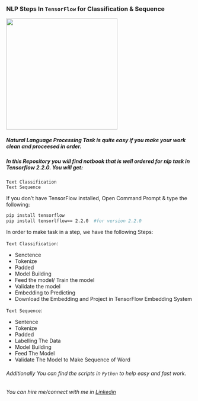 ### NLP Steps In ```TensorFlow``` for ****Classification & Sequence****


<p>
 <img src = 'https://i0.wp.com/aliz.ai/wp-content/uploads/2019/05/Natural-Language-Processing-03-1.png?fit=3042%2C1521&ssl=1', height= 300>
</p>

##### Natural Language Processing Task is quite easy if you make your work clean and proceesed in order.

##### In this Repository you will find notbook that is well ordered for nlp task in Tensorflow 2.2.0. You will get:

``` 
Text Classification 
Text Sequence
```

If you don’t have TensorFlow installed, Open Command Prompt & type the following:
```bash
pip install tensorflow
pip install tensorlflow== 2.2.0  #for version 2.2.0
```

In order to make task in a step, we have the following Steps:

```Text Classification```:

-	Senctence
-	Tokenize
-	Padded
-	Model Building
-	Feed the model/ Train the model
-	Validate the model
-	Embedding to Predicting
-	Download the Embedding and Project in TensorFlow Embedding System

 ```Text Sequence```:

-	Sentence
-	Tokenize 
-	Padded 
-	Labelling The Data
-	Model Building
-	Feed The Model
-	Validate The Model to Make Sequence of Word





###### Additionally You can find the scripts in ```Python``` to help easy and fast work.

###### You can hire me/connect with me in [Linkedin](https://linkedin.com/in/rakibhhridoy)
